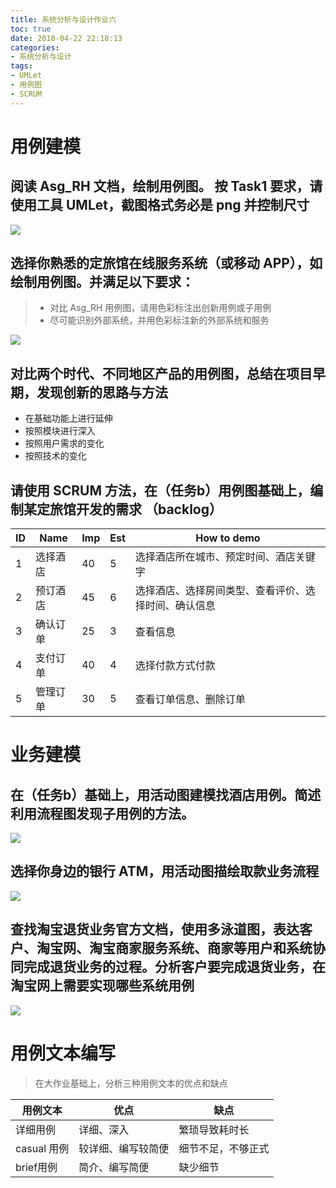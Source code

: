 ```yaml
---
title: 系统分析与设计作业六
toc: true
date: 2018-04-22 22:18:13
categories:
- 系统分析与设计
tags:
- UMLet
- 用例图
- SCRUM
---
```


# 用例建模

## 阅读 Asg_RH 文档，绘制用例图。 按 Task1 要求，请使用工具 UMLet，截图格式务必是 png 并控制尺寸

![](/images/lesson6.png)

## 选择你熟悉的定旅馆在线服务系统（或移动 APP），如绘制用例图。并满足以下要求：

> - 对比 Asg_RH 用例图，请用色彩标注出创新用例或子用例
> - 尽可能识别外部系统，并用色彩标注新的外部系统和服务

![](/images/lesson6b.png)

## 对比两个时代、不同地区产品的用例图，总结在项目早期，发现创新的思路与方法

- 在基础功能上进行延伸
- 按照模块进行深入
- 按照用户需求的变化
- 按照技术的变化

## 请使用 SCRUM 方法，在（任务b）用例图基础上，编制某定旅馆开发的需求 （backlog）

| ID   | Name     | Imp  | Est  | How to demo                                          |
| ---- | -------- | ---- | ---- | ---------------------------------------------------- |
| 1    | 选择酒店 | 40   | 5    | 选择酒店所在城市、预定时间、酒店关键字               |
| 2    | 预订酒店 | 45   | 6    | 选择酒店、选择房间类型、查看评价、选择时间、确认信息 |
| 3    | 确认订单 | 25   | 3    | 查看信息                                             |
| 4    | 支付订单 | 40   | 4    | 选择付款方式付款                                     |
| 5    | 管理订单 | 30   | 5    | 查看订单信息、删除订单                               |

# 业务建模

## 在（任务b）基础上，用活动图建模找酒店用例。简述利用流程图发现子用例的方法。

![](/images/lesson6_3.png)

## 选择你身边的银行 ATM，用活动图描绘取款业务流程

![](/images/lesson6_3b.png)

## 查找淘宝退货业务官方文档，使用多泳道图，表达客户、淘宝网、淘宝商家服务系统、商家等用户和系统协同完成退货业务的过程。分析客户要完成退货业务，在淘宝网上需要实现哪些系统用例

![](/images/lesson6_3c.png)

# 用例文本编写

> 在大作业基础上，分析三种用例文本的优点和缺点

| 用例文本    | 优点               | 缺点               |
| ----------- | ------------------ | ------------------ |
| 详细用例    | 详细、深入         | 繁琐导致耗时长     |
| casual 用例 | 较详细、编写较简便 | 细节不足，不够正式 |
| brief用例   | 简介、编写简便     | 缺少细节           |